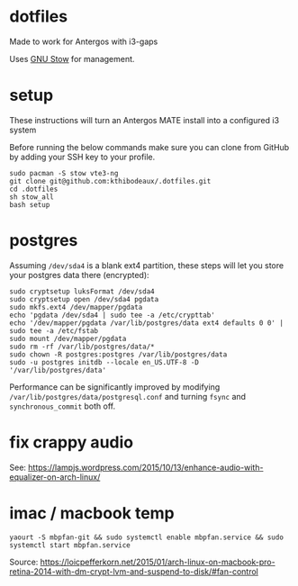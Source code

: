 # dotfiles

Made to work for Antergos with i3-gaps

Uses [GNU Stow](https://www.gnu.org/software/stow/) for management.

# setup

These instructions will turn an Antergos MATE install into a configured i3 system

Before running the below commands make sure you can clone from GitHub by adding your SSH key to your profile.

```
sudo pacman -S stow vte3-ng
git clone git@github.com:kthibodeaux/.dotfiles.git
cd .dotfiles
sh stow_all
bash setup
```

# postgres

Assuming `/dev/sda4` is a blank ext4 partition, these steps will let you store your postgres data there (encrypted):

```
sudo cryptsetup luksFormat /dev/sda4
sudo cryptsetup open /dev/sda4 pgdata
sudo mkfs.ext4 /dev/mapper/pgdata
echo 'pgdata /dev/sda4 | sudo tee -a /etc/crypttab'
echo '/dev/mapper/pgdata /var/lib/postgres/data ext4 defaults 0 0' | sudo tee -a /etc/fstab
sudo mount /dev/mapper/pgdata
sudo rm -rf /var/lib/postgres/data/*
sudo chown -R postgres:postgres /var/lib/postgres/data
sudo -u postgres initdb --locale en_US.UTF-8 -D '/var/lib/postgres/data'
```

Performance can be significantly improved by modifying `/var/lib/postgres/data/postgresql.conf` and turning `fsync` and `synchronous_commit` both off.

# fix crappy audio

See: https://lampjs.wordpress.com/2015/10/13/enhance-audio-with-equalizer-on-arch-linux/

# imac / macbook temp

`yaourt -S mbpfan-git && sudo systemctl enable mbpfan.service && sudo systemctl start mbpfan.service`

Source: https://loicpefferkorn.net/2015/01/arch-linux-on-macbook-pro-retina-2014-with-dm-crypt-lvm-and-suspend-to-disk/#fan-control
